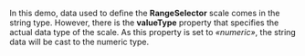 In&nbsp;this demo, data used to&nbsp;define the **RangeSelector** scale comes in&nbsp;the string type. However, there is&nbsp;the **valueType** property that specifies the actual data type of&nbsp;the scale. As&nbsp;this property is&nbsp;set to _&laquo;numeric&raquo;_, the string data will be&nbsp;cast to&nbsp;the numeric type.